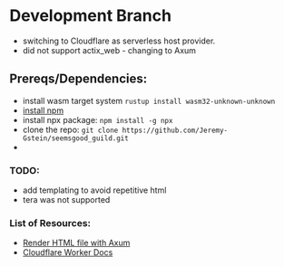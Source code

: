 # Development Branch
- switching to Cloudflare as serverless host provider.
- did not support actix_web - changing to Axum

## Prereqs/Dependencies:
- install wasm target system
  `rustup install wasm32-unknown-unknown`
- [install npm](https://docs.npmjs.com/downloading-and-installing-node-js-and-npm)
- install npx package:
  `npm install -g npx`
- clone the repo:
  `git clone https://github.com/Jeremy-Gstein/seemsgood_guild.git`
- 

### TODO:
- add templating to avoid repetitive html
- tera was not supported

### List of Resources:
- [Render HTML file with Axum](https://github.com/programatik29/axum-tutorial)
- [Cloudflare Worker Docs](https://developers.cloudflare.com/workers/)
